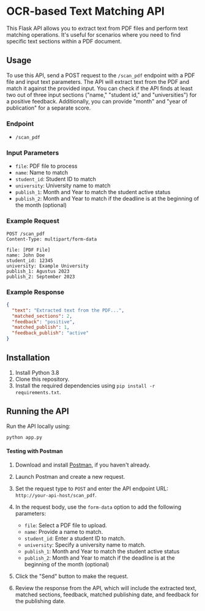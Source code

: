 # OCR-based Text Matching API

This Flask API allows you to extract text from PDF files and perform text matching operations. It's useful for scenarios where you need to find specific text sections within a PDF document.

## Usage

To use this API, send a POST request to the `/scan_pdf` endpoint with a PDF file and input text parameters. The API will extract text from the PDF and match it against the provided input. You can check if the API finds at least two out of three input sections ("name," "student id," and "universities") for a positive feedback. Additionally, you can provide "month" and "year of publication" for a separate score.

### Endpoint
- `/scan_pdf`

### Input Parameters
- `file`: PDF file to process
- `name`: Name to match
- `student_id`: Student ID to match
- `university`: University name to match
- `publish_1`: Month and Year to match the student active status
- `publish_2`: Month and Year to match if the deadline is at the beginning of the month (optional)

### Example Request
```http
POST /scan_pdf
Content-Type: multipart/form-data

file: [PDF File]
name: John Doe
student_id: 12345
university: Example University
publish_1: Agustus 2023
publish_2: September 2023
```

### Example Response
```json
{
  "text": "Extracted text from the PDF...",
  "matched_sections": 2,
  "feedback": "positive",
  "matched_publish": 1,
  "feedback_publish": "active"
}
```

## Installation

1. Install Python 3.8
2. Clone this repository.
3. Install the required dependencies using `pip install -r requirements.txt`.

## Running the API

Run the API locally using:
```bash
python app.py
```

#### Testing with Postman

1. Download and install [Postman](https://www.postman.com/), if you haven't already.

2. Launch Postman and create a new request.

3. Set the request type to `POST` and enter the API endpoint URL: `http://your-api-host/scan_pdf`.

4. In the request body, use the `form-data` option to add the following parameters:
   - `file`: Select a PDF file to upload.
   - `name`: Provide a name to match.
   - `student_id`: Enter a student ID to match.
   - `university`: Specify a university name to match.
   - `publish_1`: Month and Year to match the student active status
   - `publish_2`: Month and Year to match if the deadline is at the beginning of the month (optional)

5. Click the "Send" button to make the request.

6. Review the response from the API, which will include the extracted text, matched sections, feedback, matched publishing date, and feedback for the publishing date.
